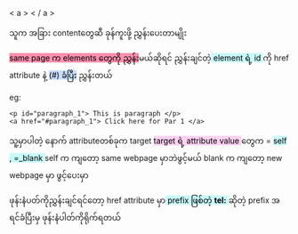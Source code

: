 < a >  < / a > 

သူက အခြား contentတွေဆီ ခုန်ကူးဖို့ ညွှန်းပေးတာမျိုး

<mark style="background: #FF5582A6;">same page က elements တွေကို ညွှန်</mark>းမယ်ဆိုရင် ညွှန်းချင်တဲ့<mark style="background: #ABF7F7A6;"> element ရဲ့ id </mark>ကို href attribute နဲ့ <mark style="background: #ADCCFFA6;">(#) ခံပြီး</mark> ညွှန်းတယ်

eg: 
```
<p id="paragraph_1"> This is paragraph </p>
<a href="#paragraph_1"> Click here for Par 1 </a>
 ```

သူ့မှာပါတဲ့ နောက် attributeတစ်ခုက target
<mark style="background: #FFB8EBA6;">target ရဲ့ ‌attribute value </mark>တွေက = <mark style="background: #ABF7F7A6;"> self , =_blank </mark>
self က ကျတော့ same webpage မှာဘဲဖွင့်မယ်
blank က ကျတော့ new webpage မှာ ဖွင့်ပေးမှာ

ဖုန်းနံပတ်ကိုညွှန်းချင်ရင်တော့ href attribute မှာ<mark style="background: #ABF7F7A6;"> prefix ဖြစ်တဲ့ **tel:** </mark>ဆိုတဲ့ prefix	အရင်ခံပြီးမှ ဖုန်းနံပါတ်ကိုရိုက်ရတယ်
